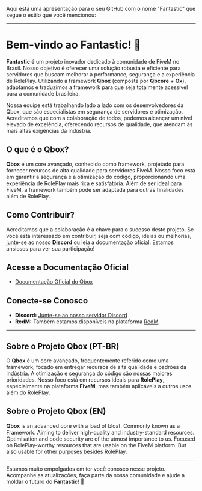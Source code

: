 Aqui está uma apresentação para o seu GitHub com o nome "Fantastic" que segue o estilo que você mencionou:

---

# Bem-vindo ao **Fantastic**! 🌟

**Fantastic** é um projeto inovador dedicado à comunidade de FiveM no Brasil. Nosso objetivo é oferecer uma solução robusta e eficiente para servidores que buscam melhorar a performance, segurança e a experiência de RolePlay. Utilizando a framework **Qbox** (composta por **Qbcore** + **Ox**), adaptamos e traduzimos a framework para que seja totalmente acessível para a comunidade brasileira.

Nossa equipe está trabalhando lado a lado com os desenvolvedores da Qbox, que são especialistas em segurança de servidores e otimização. Acreditamos que com a colaboração de todos, podemos alcançar um nível elevado de excelência, oferecendo recursos de qualidade, que atendam às mais altas exigências da indústria.

## O que é o Qbox?

**Qbox** é um core avançado, conhecido como framework, projetado para fornecer recursos de alta qualidade para servidores FiveM. Nosso foco está em garantir a segurança e a otimização do código, proporcionando uma experiência de RolePlay mais rica e satisfatória. Além de ser ideal para FiveM, a framework também pode ser adaptada para outras finalidades além de RolePlay.

## Como Contribuir?

Acreditamos que a colaboração é a chave para o sucesso deste projeto. Se você está interessado em contribuir, seja com código, ideias ou melhorias, junte-se ao nosso **Discord** ou leia a documentação oficial. Estamos ansiosos para ver sua participação!

## Acesse a Documentação Oficial

- [Documentação Oficial do Qbox](link_para_documentacao)
  
## Conecte-se Conosco

- **Discord:** [Junte-se ao nosso servidor Discord](link_do_discord)
- **RedM:** Também estamos disponíveis na plataforma [RedM](link_para_redm).

---

## Sobre o Projeto Qbox (PT-BR)

O **Qbox** é um core avançado, frequentemente referido como uma framework, focado em entregar recursos de alta qualidade e padrões da indústria. A otimização e segurança do código são nossas maiores prioridades. Nosso foco está em recursos ideais para **RolePlay**, especialmente na plataforma **FiveM**, mas também aplicáveis a outros usos além do RolePlay.

## Sobre o Projeto Qbox (EN)

**Qbox** is an advanced core with a load of bloat. Commonly known as a Framework. Aiming to deliver high-quality and industry-standard resources. Optimisation and code security are of the utmost importance to us. Focused on RolePlay-worthy resources that are usable on the FiveM platform. But also usable for other purposes besides RolePlay.

---

Estamos muito empolgados em ter você conosco nesse projeto. Acompanhe as atualizações, faça parte da nossa comunidade e ajude a moldar o futuro do **Fantastic**! 🚀

